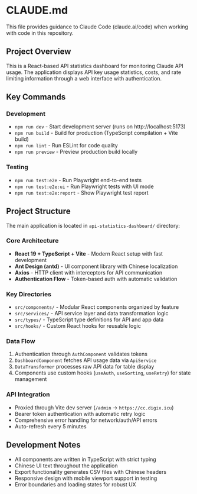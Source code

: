 # CLAUDE.md

This file provides guidance to Claude Code (claude.ai/code) when working with code in this repository.

## Project Overview

This is a React-based API statistics dashboard for monitoring Claude API usage. The application displays API key usage statistics, costs, and rate limiting information through a web interface with authentication.

## Key Commands

### Development
- `npm run dev` - Start development server (runs on http://localhost:5173)
- `npm run build` - Build for production (TypeScript compilation + Vite build)
- `npm run lint` - Run ESLint for code quality
- `npm run preview` - Preview production build locally

### Testing
- `npm run test:e2e` - Run Playwright end-to-end tests
- `npm run test:e2e:ui` - Run Playwright tests with UI mode
- `npm run test:e2e:report` - Show Playwright test report

## Project Structure

The main application is located in `api-statistics-dashboard/` directory:

### Core Architecture
- **React 19 + TypeScript + Vite** - Modern React setup with fast development
- **Ant Design (antd)** - UI component library with Chinese localization
- **Axios** - HTTP client with interceptors for API communication
- **Authentication Flow** - Token-based auth with automatic validation

### Key Directories
- `src/components/` - Modular React components organized by feature
- `src/services/` - API service layer and data transformation logic  
- `src/types/` - TypeScript type definitions for API and app data
- `src/hooks/` - Custom React hooks for reusable logic

### Data Flow
1. Authentication through `AuthComponent` validates tokens
2. `DashboardComponent` fetches API usage data via `ApiService`
3. `DataTransformer` processes raw API data for table display
4. Components use custom hooks (`useAuth`, `useSorting`, `useRetry`) for state management

### API Integration
- Proxied through Vite dev server (`/admin` → `https://cc.digix.icu`)
- Bearer token authentication with automatic retry logic
- Comprehensive error handling for network/auth/API errors
- Auto-refresh every 5 minutes

## Development Notes

- All components are written in TypeScript with strict typing
- Chinese UI text throughout the application
- Export functionality generates CSV files with Chinese headers
- Responsive design with mobile viewport support in testing
- Error boundaries and loading states for robust UX